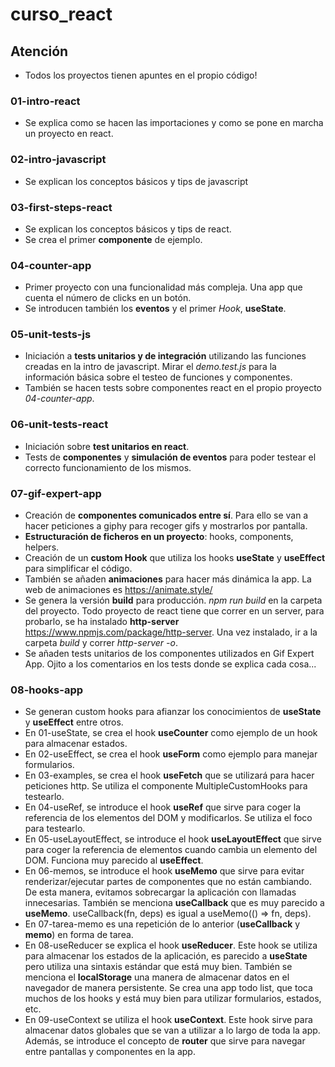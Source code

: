 # curso_react

## Atención

* Todos los proyectos tienen apuntes en el propio código!

### 01-intro-react

* Se explica como se hacen las importaciones y como se pone en marcha un proyecto en react.

### 02-intro-javascript

* Se explican los conceptos básicos y tips de javascript

### 03-first-steps-react

* Se explican los conceptos básicos y tips de react.
* Se crea el primer __componente__ de ejemplo.

### 04-counter-app

* Primer proyecto con una funcionalidad más compleja. Una app que cuenta el número de clicks en un botón.
* Se introducen también los __eventos__ y el primer *Hook*, __useState__.

### 05-unit-tests-js

* Iniciación a __tests unitarios y de integración__ utilizando las funciones creadas en la intro de javascript. Mirar el *demo.test.js* para la información básica sobre el testeo de funciones y componentes.
* También se hacen tests sobre componentes react en el propio proyecto *04-counter-app*.

### 06-unit-tests-react

* Iniciación sobre __test unitarios en react__.
* Tests de __componentes__ y __simulación de eventos__ para poder testear el correcto funcionamiento de los mismos.

### 07-gif-expert-app

* Creación de __componentes comunicados entre sí__. Para ello se van a hacer peticiones a giphy para recoger gifs y mostrarlos por pantalla.
* __Estructuración de ficheros en un proyecto__: hooks, components, helpers.
* Creación de un __custom Hook__ que utiliza los hooks __useState__ y __useEffect__ para simplificar el código.
* También se añaden __animaciones__ para hacer más dinámica la app. La web de animaciones es <https://animate.style/>
* Se genera la versión __build__ para producción. *npm run build* en la carpeta del proyecto. Todo proyecto de react tiene que correr en un server, para probarlo, se ha instalado __http-server__ <https://www.npmjs.com/package/http-server>. Una vez instalado, ir a la carpeta *build* y correr *http-server -o*.
* Se añaden tests unitarios de los componentes utilizados en Gif Expert App. Ojito a los comentarios en los tests donde se explica cada cosa...

### 08-hooks-app

* Se generan custom hooks para afianzar los conocimientos de __useState__ y __useEffect__ entre otros.
* En 01-useState, se crea el hook __useCounter__ como ejemplo de un hook para almacenar estados.
* En 02-useEffect, se crea el hook __useForm__ como ejemplo para manejar formularios.
* En 03-examples, se crea el hook __useFetch__ que se utilizará para hacer peticiones http. Se utiliza el componente MultipleCustomHooks para testearlo.
* En 04-useRef, se introduce el hook __useRef__ que sirve para coger la referencia de los elementos del DOM y modificarlos. Se utiliza el foco para testearlo.
* En 05-useLayoutEffect, se introduce el hook __useLayoutEffect__ que sirve para coger la referencia de elementos cuando cambia un elemento del DOM. Funciona muy parecido al __useEffect__.
* En 06-memos, se introduce el hook __useMemo__ que sirve para evitar renderizar/ejecutar partes de componentes que no están cambiando. De esta manera, evitamos sobrecargar la aplicación con llamadas innecesarias. También se menciona __useCallback__ que es muy parecido a __useMemo__. useCallback(fn, deps) es igual a useMemo(() => fn, deps).
* En 07-tarea-memo es una repetición de lo anterior (__useCallback__ y __memo__) en forma de tarea.
* En 08-useReducer se explica el hook __useReducer__. Este hook se utiliza para almacenar los estados de la aplicación, es parecido a __useState__ pero utiliza una sintaxis estándar que está muy bien. También se menciona el __localStorage__ una manera de almacenar datos en el navegador de manera persistente. Se crea una app todo list, que toca muchos de los hooks y está muy bien para utilizar formularios, estados, etc.
* En 09-useContext se utiliza el hook __useContext__. Este hook sirve para almacenar datos globales que se van a utilizar a lo largo de toda la app. Además, se introduce el concepto de __router__ que sirve para navegar entre pantallas y componentes en la app.
